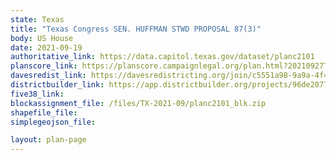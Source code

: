 ```yaml
---
state: Texas
title: "Texas Congress SEN. HUFFMAN STWD PROPOSAL 87(3)"
body: US House
date: 2021-09-19
authoritative_link: https://data.capitol.texas.gov/dataset/planc2101
planscore_link: https://planscore.campaignlegal.org/plan.html?20210927T151218.823845785Z
davesredist_link: https://davesredistricting.org/join/c5551a98-9a9a-4f44-9489-af63144ad7c1
districtbuilder_link: https://app.districtbuilder.org/projects/96de2077-bd24-4226-b68a-2eb4560cb906
five38_link:
blockassignment_file: /files/TX-2021-09/planc2101_blk.zip
shapefile_file:
simplegeojson_file:

layout: plan-page
---
```

